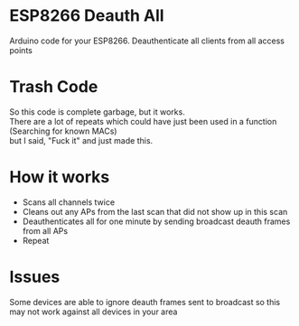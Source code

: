 # ESP8266 Deauth All
Arduino code for your ESP8266. Deauthenticate all clients from all access points

# Trash Code
So this code is complete garbage, but it works.  
There are a lot of repeats which could have just been used in a function (Searching for known MACs)  
but I said, "Fuck it" and just made this.

# How it works
* Scans all channels twice
* Cleans out any APs from the last scan that did not show up in this scan
* Deauthenticates all for one minute by sending broadcast deauth frames from all APs
* Repeat

# Issues
Some devices are able to ignore deauth frames sent to broadcast so this may not work against all devices in your area
